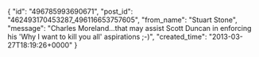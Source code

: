  {
   "id": "496785993690671",
   "post_id": "462493170453287_496116653757605",
   "from_name": "Stuart Stone",
   "message": "Charles Moreland...that may assist Scott Duncan in enforcing his 'Why I want to kill you all' aspirations ;-)",
   "created_time": "2013-03-27T18:19:26+0000"
 }
